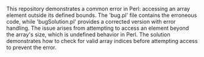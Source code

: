 This repository demonstrates a common error in Perl: accessing an array element outside its defined bounds. The 'bug.pl' file contains the erroneous code, while 'bugSolution.pl' provides a corrected version with error handling.  The issue arises from attempting to access an element beyond the array's size, which is undefined behavior in Perl.  The solution demonstrates how to check for valid array indices before attempting access to prevent the error.